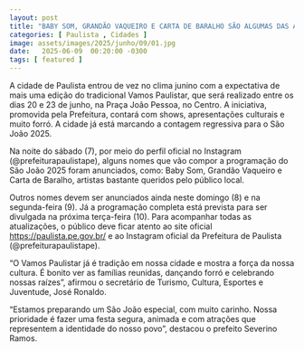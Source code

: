 ```yaml
---
layout: post
title: "BABY SOM, GRANDÃO VAQUEIRO E CARTA DE BARALHO SÃO ALGUMAS DAS ATRAÇÕES DO VAMOS PAULISTAR 2025"
categories: [ Paulista , Cidades ]
image: assets/images/2025/junho/09/01.jpg
date:   2025-06-09  00:20:00 -0300
tags: [ featured ]
---
```

A cidade de Paulista entrou de vez no clima junino com a expectativa de mais uma edição do tradicional Vamos Paulistar, que será realizado entre os dias 20 e 23 de junho, na Praça João Pessoa, no Centro. A iniciativa, promovida pela Prefeitura, contará com shows, apresentações culturais e muito forró. A cidade já está marcando a contagem regressiva para o São João 2025.

Na noite do sábado (7), por meio do perfil oficial no Instagram (@prefeiturapaulistape), alguns nomes que vão compor a programação do São João 2025 foram anunciados, como: Baby Som, Grandão Vaqueiro e Carta de Baralho, artistas bastante queridos pelo público local.

Outros nomes devem ser anunciados ainda neste domingo (8) e na segunda-feira (9). Já a programação completa está prevista para ser divulgada na próxima terça-feira (10). Para acompanhar todas as atualizações, o público deve ficar atento ao site oficial https://paulista.pe.gov.br/ e ao Instagram oficial da Prefeitura de Paulista (@prefeiturapaulistape).

“O Vamos Paulistar já é tradição em nossa cidade e mostra a força da nossa cultura. É bonito ver as famílias reunidas, dançando forró e celebrando nossas raízes”, afirmou o secretário de Turismo, Cultura, Esportes e Juventude, José Ronaldo.

“Estamos preparando um São João especial, com muito carinho. Nossa prioridade é fazer uma festa segura, animada e com atrações que representem a identidade do nosso povo”, destacou o prefeito Severino Ramos.